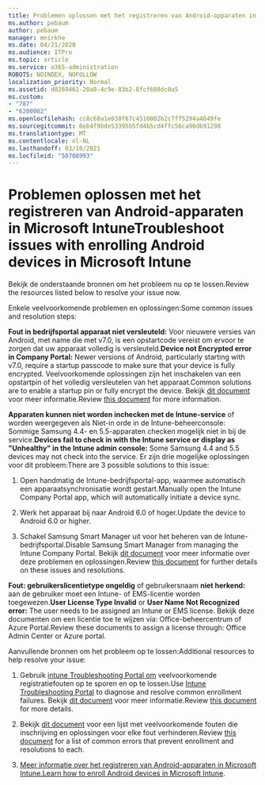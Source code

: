 ```yaml
---
title: Problemen oplossen met het registreren van Android-apparaten in Microsoft Intune
ms.author: pebaum
author: pebaum
manager: mnirkhe
ms.date: 04/21/2020
ms.audience: ITPro
ms.topic: article
ms.service: o365-administration
ROBOTS: NOINDEX, NOFOLLOW
localization_priority: Normal
ms.assetid: d0269461-20a8-4c9e-83b2-8fcf608dc0a5
ms.custom:
- "787"
- "6200002"
ms.openlocfilehash: cc8c68a1e838f67c4510002b2c7ff5294a4649fe
ms.sourcegitcommit: 0eb4f9bde53395b5fd4b5cd4ffc56ca96db91298
ms.translationtype: MT
ms.contentlocale: nl-NL
ms.lasthandoff: 03/10/2021
ms.locfileid: "50708993"
---
```

# <a name="troubleshoot-issues-with-enrolling-android-devices-in-microsoft-intune"></a><span data-ttu-id="3f251-102">Problemen oplossen met het registreren van Android-apparaten in Microsoft Intune</span><span class="sxs-lookup"><span data-stu-id="3f251-102">Troubleshoot issues with enrolling Android devices in Microsoft Intune</span></span>

<span data-ttu-id="3f251-103">Bekijk de onderstaande bronnen om het probleem nu op te lossen.</span><span class="sxs-lookup"><span data-stu-id="3f251-103">Review the resources listed below to resolve your issue now.</span></span>
  
<span data-ttu-id="3f251-104">Enkele veelvoorkomende problemen en oplossingen:</span><span class="sxs-lookup"><span data-stu-id="3f251-104">Some common issues and resolution steps:</span></span>
  
 <span data-ttu-id="3f251-105">**Fout in bedrijfsportal apparaat niet versleuteld:** Voor nieuwere versies van Android, met name die met v7.0, is een opstartcode vereist om ervoor te zorgen dat uw apparaat volledig is versleuteld.</span><span class="sxs-lookup"><span data-stu-id="3f251-105">**Device not Encrypted error in Company Portal:** Newer versions of Android, particularly starting with v7.0, require a startup passcode to make sure that your device is fully encrypted.</span></span> <span data-ttu-id="3f251-106">Veelvoorkomende oplossingen zijn het inschakelen van een opstartpin of het volledig versleutelen van het apparaat.</span><span class="sxs-lookup"><span data-stu-id="3f251-106">Common solutions are to enable a startup pin or fully encrypt the device.</span></span> <span data-ttu-id="3f251-107">Bekijk [dit document](https://docs.microsoft.com/intune-user-help/your-device-appears-encrypted-but-cp-says-otherwise-android) voor meer informatie.</span><span class="sxs-lookup"><span data-stu-id="3f251-107">Review [this document](https://docs.microsoft.com/intune-user-help/your-device-appears-encrypted-but-cp-says-otherwise-android) for more information.</span></span>
  
 <span data-ttu-id="3f251-108">**Apparaten kunnen niet worden inchecken met de Intune-service** of worden weergegeven als Niet-in orde in de Intune-beheerconsole: Sommige Samsung 4.4- en 5.5-apparaten checken mogelijk niet in bij de service.</span><span class="sxs-lookup"><span data-stu-id="3f251-108">**Devices fail to check in with the Intune service or display as "Unhealthy" in the Intune admin console:** Some Samsung 4.4 and 5.5 devices may not check into the service.</span></span> <span data-ttu-id="3f251-109">Er zijn drie mogelijke oplossingen voor dit probleem:</span><span class="sxs-lookup"><span data-stu-id="3f251-109">There are 3 possible solutions to this issue:</span></span>
  
1. <span data-ttu-id="3f251-110">Open handmatig de Intune-bedrijfsportal-app, waarmee automatisch een apparaatsynchronisatie wordt gestart.</span><span class="sxs-lookup"><span data-stu-id="3f251-110">Manually open the Intune Company Portal app, which will automatically initiate a device sync.</span></span>

2. <span data-ttu-id="3f251-111">Werk het apparaat bij naar Android 6.0 of hoger.</span><span class="sxs-lookup"><span data-stu-id="3f251-111">Update the device to Android 6.0 or higher.</span></span>

3. <span data-ttu-id="3f251-112">Schakel Samsung Smart Manager uit voor het beheren van de Intune-bedrijfsportal.</span><span class="sxs-lookup"><span data-stu-id="3f251-112">Disable Samsung Smart Manager from managing the Intune Company Portal.</span></span> <span data-ttu-id="3f251-113">Bekijk [dit document](https://docs.microsoft.com/troubleshoot/mem/intune/troubleshoot-device-enrollment-in-intune#devices-fail-to-check-in-with-the-intune-service-and-display-as-unhealthy-in-the-intune-admin-console) voor meer informatie over deze problemen en oplossingen.</span><span class="sxs-lookup"><span data-stu-id="3f251-113">Review [this document](https://docs.microsoft.com/troubleshoot/mem/intune/troubleshoot-device-enrollment-in-intune#devices-fail-to-check-in-with-the-intune-service-and-display-as-unhealthy-in-the-intune-admin-console) for further details on these issues and resolutions.</span></span>

 <span data-ttu-id="3f251-114">**Fout: gebruikerslicentietype ongeldig** of gebruikersnaam **niet herkend:** aan de gebruiker moet een Intune- of EMS-licentie worden toegewezen.</span><span class="sxs-lookup"><span data-stu-id="3f251-114">**User License Type Invalid** or **User Name Not Recognized error:** The user needs to be assigned an Intune or EMS license.</span></span> <span data-ttu-id="3f251-115">Bekijk deze documenten om een licentie toe te wijzen via: Office-beheercentrum of Azure Portal.</span><span class="sxs-lookup"><span data-stu-id="3f251-115">Review these documents to assign a license through: Office Admin Center or Azure portal.</span></span>
  
<span data-ttu-id="3f251-116">Aanvullende bronnen om het probleem op te lossen:</span><span class="sxs-lookup"><span data-stu-id="3f251-116">Additional resources to help resolve your issue:</span></span>
  
1. <span data-ttu-id="3f251-117">Gebruik [intune Troubleshooting Portal om](https://devicemanagement.microsoft.com/#blade/Microsoft_Intune_DeviceSettings/TroubleshootBlade) veelvoorkomende registratiefouten op te sporen en op te lossen.</span><span class="sxs-lookup"><span data-stu-id="3f251-117">Use [Intune Troubleshooting Portal](https://devicemanagement.microsoft.com/#blade/Microsoft_Intune_DeviceSettings/TroubleshootBlade) to diagnose and resolve common enrollment failures.</span></span> <span data-ttu-id="3f251-118">Bekijk [dit document](https://docs.microsoft.com/intune/help-desk-operators) voor meer informatie.</span><span class="sxs-lookup"><span data-stu-id="3f251-118">Review [this document](https://docs.microsoft.com/intune/help-desk-operators) for more details.</span></span>

2. <span data-ttu-id="3f251-119">Bekijk [dit document](https://docs.microsoft.com/troubleshoot/mem/intune/troubleshoot-device-enrollment-in-intune) voor een lijst met veelvoorkomende fouten die inschrijving en oplossingen voor elke fout verhinderen.</span><span class="sxs-lookup"><span data-stu-id="3f251-119">Review [this document](https://docs.microsoft.com/troubleshoot/mem/intune/troubleshoot-device-enrollment-in-intune) for a list of common errors that prevent enrollment and resolutions to each.</span></span>

3. <span data-ttu-id="3f251-120">[Meer informatie over het registreren van Android-apparaten in Microsoft Intune.](https://docs.microsoft.com/intune/android-enroll)</span><span class="sxs-lookup"><span data-stu-id="3f251-120">[Learn how to enroll Android devices in Microsoft Intune](https://docs.microsoft.com/intune/android-enroll).</span></span>
